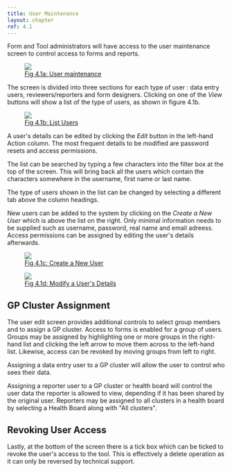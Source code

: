 ```yaml
---
title: User Maintenance
layout: chapter
ref: 4.1
---
```

Form and Tool administrators will have access to the user maintenance screen to control access to forms and reports.

<div>
<a href="{{ "/assets/images/admin_usermaint.png" | prepend: site.url }}" data-lightbox="usermaint-image" data-title="Fig 4.1a User maintenance screen">
  <figure>
    <img src="{{ "/assets/images/admin_usermaint_small.png" | prepend: site.url }}" />
    <figcaption>Fig 4.1a: User maintenance</figcaption>
  </figure>
</a>
</div>


The screen is divided into three sections for each type of user : data entry users, reviewers/reporters and form designers.  Clicking on one of the *View* buttons will show a list of the type of users, as shown in figure 4.1b.


<div>
<a href="{{ "/assets/images/admin_listusers.png" | prepend: site.url }}" data-lightbox="usermaint-image" data-title="Fig 4.1b List Users">
  <figure>
    <img src="{{ "/assets/images/admin_listusers_small.png" | prepend: site.url }}" />
    <figcaption>Fig 4.1b: List Users</figcaption>
  </figure>
</a>
</div>

A user's details can be edited by clicking the *Edit* button in the left-hand Action column.  The most frequent details to be modified are password resets and access permissions.

The list can be searched by typing a few characters into the filter box at the top of the screen.  This will bring back all the users which contain the characters somewhere in the username, first name or last name.


The type of users shown in the list can be changed by selecting a different tab above the column headings.

New users can be added to the system by clicking on the *Create a New User* which is above the list on the right.
Only minimal information needs to be supplied such as username, password, real name and email adreess. Access permissions can be assigned by editing the user's details afterwards.

<div>
<a href="{{ "/assets/images/admin_useradd.png" | prepend: site.url }}" data-lightbox="usermaint-image" data-title="Fig 4.1c Create a New User">
  <figure>
    <img src="{{ "/assets/images/admin_useradd_small.png" | prepend: site.url }}" />
    <figcaption>Fig 4.1c: Create a New User</figcaption>
  </figure>
</a>
</div>


<div>
<a href="{{ "/assets/images/admin_useredit.png" | prepend: site.url }}" data-lightbox="usermaint-image" data-title="Fig 4.1d Modify a User's Details">
  <figure>
    <img src="{{ "/assets/images/admin_useredit_small.png" | prepend: site.url }}" />
    <figcaption>Fig 4.1d: Modify a User's Details</figcaption>
  </figure>
</a>
</div>


## GP Cluster Assignment

The user edit screen provides additional controls to select group members and to assign a GP cluster.
Access to forms is enabled for a group of users.  Groups may be assigned by highlighting one or more groups in the right-hand list and clicking the left arrow to move them across to the left-hand list.  Likewise, access can be revoked by moving groups from left to right.

Assigning a data entry user to a GP cluster will allow the user to control who sees their data.

Assigning a reporter user to a GP cluster or health board will control the user data the reporter is allowed to view, depending if it has been shared by the original user.  Reporters may be assigned to all clusters in a health board by selecting a Health Board along with "All clusters".


## Revoking User Access
Lastly, at the bottom of the screen there is a tick box which can be ticked to revoke the user's access to the tool.  This is effectively a delete operation as it can only be reversed by technical support.
